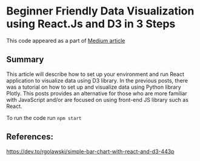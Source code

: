 # Beginner Friendly Data Visualization using React.Js and D3 in 3 Steps

This code appeared as a part of [Medium article]()

## Summary
This article will describe how to set up your environment and run React application to visualize data using D3 library. In the previous posts, there was a tutorial on how to set up and visualize data using Python library Plotly. This posts provides an alternative for those who are more familiar with JavaScript and/or are focused on using front-end JS library such as React.

To run the code run `npm start`

## References:

https://dev.to/rgolawski/simple-bar-chart-with-react-and-d3-443p
